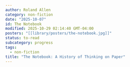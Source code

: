 ```yaml
---
author: Roland Allen
category: non-fiction
date: "2025-10-07"
id: The Notebook
modified: 2025-10-29 02:14:40 GMT-04:00
posters: "[[library/posters/the-notebook.jpg]]"
status: to-read
subcategory: progress
tags:
  - non-fiction
title: "The Notebook: A History of Thinking on Paper"
---
```

